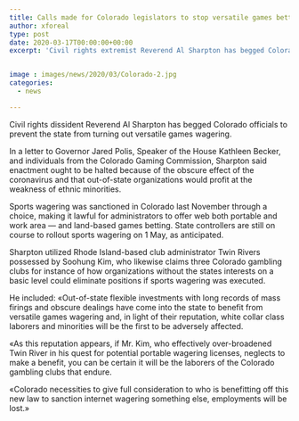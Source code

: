 ```yaml
---
title: Calls made for Colorado legislators to stop versatile games betting
author: xforeal 
type: post
date: 2020-03-17T00:00:00+00:00
excerpt: 'Civil rights extremist Reverend Al Sharpton has begged Colorado administrators to prevent the state from turning out portable games betting '


image : images/news/2020/03/Colorado-2.jpg
categories:
  - news

---
```

Civil rights dissident Reverend Al Sharpton has begged Colorado officials to prevent the state from turning out versatile games wagering. 

In a letter to Governor Jared Polis, Speaker of the House Kathleen Becker, and individuals from the Colorado Gaming Commission, Sharpton said enactment ought to be halted because of the obscure effect of the coronavirus and that out-of-state organizations would profit at the weakness of ethnic minorities. 

Sports wagering was sanctioned in Colorado last November through a choice, making it lawful for administrators to offer web both portable and work area &#8212; and land-based games betting. State controllers are still on course to rollout sports wagering on 1 May, as anticipated. 

Sharpton utilized Rhode Island-based club administrator Twin Rivers possessed by Soohung Kim, who likewise claims three Colorado gambling clubs for instance of how organizations without the states interests on a basic level could eliminate positions if sports wagering was executed. 

He included: &#171;Out-of-state flexible investments with long records of mass firings and obscure dealings have come into the state to benefit from versatile games wagering and, in light of their reputation, white collar class laborers and minorities will be the first to be adversely affected. 

&#171;As this reputation appears, if Mr. Kim, who effectively over-broadened Twin River in his quest for potential portable wagering licenses, neglects to make a benefit, you can be certain it will be the laborers of the Colorado gambling clubs that endure. 

&#171;Colorado necessities to give full consideration to who is benefitting off this new law to sanction internet wagering something else, employments will be lost.&#187;